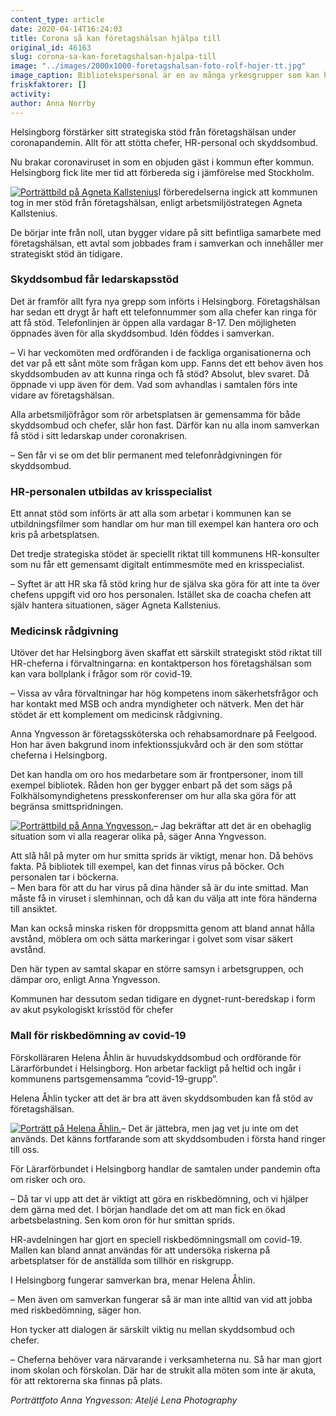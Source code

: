 ```yaml
---
content_type: article
date: 2020-04-14T16:24:03
title: Corona så kan företagshälsan hjälpa till
original_id: 46163
slug: corona-sa-kan-foretagshalsan-hjalpa-till
image: "../images/2000x1000-foretagshalsan-foto-rolf-hojer-tt.jpg"
image_caption: Bibliotekspersonal är en av många yrkesgrupper som kan ha frågor, känna oro och behöva lära sig mer om hur de kan minska smittspridning. Då kan företagshälsan rycka in med strategiskt stöd.
friskfaktorer: []
activity:
author: Anna Norrby
---
```


Helsingborg förstärker sitt strategiska stöd från företagshälsan under coronapandemin. Allt för att stötta chefer, HR-personal och skyddsombud.

Nu brakar coronaviruset in som en objuden gäst i kommun efter kommun. Helsingborg fick lite mer tid att förbereda sig i jämförelse med Stockholm.

[![Porträttbild på Agneta Kallstenius](https://www.suntarbetsliv.se/wp-content/uploads/2020/04/200x220-agneta-kallstenius-foto-asa-hammar.jpg)](https://www.suntarbetsliv.se/wp-content/uploads/2020/04/200x220-agneta-kallstenius-foto-asa-hammar.jpg)I förberedelserna ingick att kommunen tog in mer stöd från företagshälsan, enligt arbetsmiljöstrategen Agneta Kallstenius.

De börjar inte från noll, utan bygger vidare på sitt befintliga samarbete med företagshälsan, ett avtal som jobbades fram i samverkan och innehåller mer strategiskt stöd än tidigare.

### Skyddsombud får ledarskapsstöd

Det är framför allt fyra nya grepp som införts i Helsingborg. Företagshälsan har sedan ett drygt år haft ett telefonnummer som alla chefer kan ringa för att få stöd. Telefonlinjen är öppen alla vardagar 8-17. Den möjligheten öppnades även för alla skyddsombud. Idén föddes i samverkan.

– Vi har veckomöten med ordföranden i de fackliga organisationerna och det var på ett sånt möte som frågan kom upp. Fanns det ett behov även hos skyddsombuden av att kunna ringa och få stöd? Absolut, blev svaret. Då öppnade vi upp även för dem. Vad som avhandlas i samtalen förs inte vidare av företagshälsan.

Alla arbetsmiljöfrågor som rör arbetsplatsen är gemensamma för både skyddsombud och chefer, slår hon fast. Därför kan nu alla inom samverkan få stöd i sitt ledarskap under coronakrisen.

– Sen får vi se om det blir permanent med telefonrådgivningen för skyddsombud.

### HR-personalen utbildas av krisspecialist

Ett annat stöd som införts är att alla som arbetar i kommunen kan se utbildningsfilmer som handlar om hur man till exempel kan hantera oro och kris på arbetsplatsen.

Det tredje strategiska stödet är speciellt riktat till kommunens HR-konsulter som nu får ett gemensamt digitalt entimmesmöte med en krisspecialist.

– Syftet är att HR ska få stöd kring hur de själva ska göra för att inte ta över chefens uppgift vid oro hos personalen. Istället ska de coacha chefen att själv hantera situationen, säger Agneta Kallstenius.

### Medicinsk rådgivning

Utöver det har Helsingborg även skaffat ett särskilt strategiskt stöd riktat till HR-cheferna i förvaltningarna: en kontaktperson hos företagshälsan som kan vara bollplank i frågor som rör covid-19.

– Vissa av våra förvaltningar har hög kompetens inom säkerhetsfrågor och har kontakt med MSB och andra myndigheter och nätverk. Men det här stödet är ett komplement om medicinsk rådgivning.

Anna Yngvesson är företagssköterska och rehabsamordnare på Feelgood. Hon har även bakgrund inom infektionssjukvård och är den som stöttar cheferna i Helsingborg.

Det kan handla om oro hos medarbetare som är frontpersoner, inom till exempel bibliotek. Råden hon ger bygger enbart på det som sägs på Folkhälsomyndighetens presskonferenser om hur alla ska göra för att begränsa smittspridningen.

[![Porträttbild på Anna Yngvesson. ](https://www.suntarbetsliv.se/wp-content/uploads/2020/04/200x220-anna-yngvesson.jpg)](https://www.suntarbetsliv.se/wp-content/uploads/2020/04/200x220-anna-yngvesson.jpg)– Jag bekräftar att det är en obehaglig situation som vi alla reagerar olika på, säger Anna Yngvesson.

Att slå hål på myter om hur smitta sprids är viktigt, menar hon. Då behövs fakta. På bibliotek till exempel, kan det finnas virus på böcker. Och personalen tar i böckerna.  
– Men bara för att du har virus på dina händer så är du inte smittad. Man måste få in viruset i slemhinnan, och då kan du välja att inte föra händerna till ansiktet.

Man kan också minska risken för droppsmitta genom att bland annat hålla avstånd, möblera om och sätta markeringar i golvet som visar säkert avstånd.

Den här typen av samtal skapar en större samsyn i arbetsgruppen, och dämpar oro, enligt Anna Yngvesson.

Kommunen har dessutom sedan tidigare en dygnet-runt-beredskap i form av akut psykologiskt krisstöd för chefer

### Mall för riskbedömning av covid-19

Förskolläraren Helena Åhlin är huvudskyddsombud och ordförande för Lärarförbundet i Helsingborg. Hon arbetar fackligt på heltid och ingår i kommunens partsgemensamma ”covid-19-grupp”.

Helena Åhlin tycker att det är bra att även skyddsombuden kan få stöd av företagshälsan.

[![Porträtt på Helena Åhlin.](https://www.suntarbetsliv.se/wp-content/uploads/2020/04/200x220-helena-ahlin.jpg)](https://www.suntarbetsliv.se/wp-content/uploads/2020/04/200x220-helena-ahlin.jpg)– Det är jättebra, men jag vet ju inte om det används. Det känns fortfarande som att skyddsombuden i första hand ringer till oss.

För Lärarförbundet i Helsingborg handlar de samtalen under pandemin ofta om risker och oro.

– Då tar vi upp att det är viktigt att göra en riskbedömning, och vi hjälper dem gärna med det. I början handlade det om att man fick en ökad arbetsbelastning. Sen kom oron för hur smittan sprids.

HR-avdelningen har gjort en speciell riskbedömningsmall om covid-19. Mallen kan bland annat användas för att undersöka riskerna på arbetsplatser för de anställda som tillhör en riskgrupp.

I Helsingborg fungerar samverkan bra, menar Helena Åhlin.

– Men även om samverkan fungerar så är man inte alltid van vid att jobba med riskbedömning, säger hon.

Hon tycker att dialogen är särskilt viktig nu mellan skyddsombud och chefer.

– Cheferna behöver vara närvarande i verksamheterna nu. Så har man gjort inom skolan och förskolan. Där har de strukit alla möten som inte är akuta, för att rektorerna ska finnas på plats.

_Porträttfoto Anna Yngvesson: Ateljé Lena Photography_
